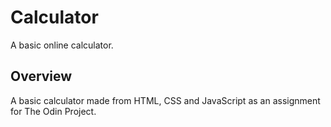 # Calculator
A basic online calculator.
## Overview
A basic calculator made from HTML, CSS and JavaScript as an assignment for The Odin Project.
